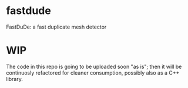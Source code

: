 # fastdude

FastDuDe: a fast duplicate mesh detector

# WIP

The code in this repo is going to be uploaded soon "as is"; then it will be continuosly refactored for cleaner consumption, possibly also as a C++ library.
